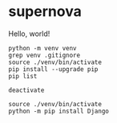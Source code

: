 # supernova
Hello, world!

```
python -m venv venv
grep venv .gitignore
source ./venv/bin/activate
pip install --upgrade pip
pip list
```

```
deactivate
```

```
source ./venv/bin/activate
python -m pip install Django
```


